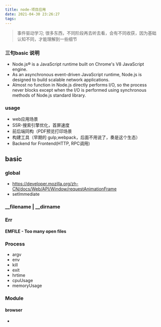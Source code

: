 ```yaml
---
title: node-项目应用
date: 2021-04-30 23:26:27
tags:
---
```


> 事件驱动学习; 很多东西，不同阶段再去听去看，会有不同收获，因为基础认知不同，才能理解到一些细节
### 三句basic 说明
- Node.js® is a JavaScript runtime built on Chrome's V8 JavaScript engine.
- As an asynchronous event-driven JavaScript runtime, Node.js is designed to build scalable network applications. 
- Almost no function in Node.js directly performs I/O, so the process never blocks except when the I/O is performed using synchronous methods of Node.js standard library. 

### usage
- web应用场景
- SSR-搜索引擎优化，首屏速度
- 前后端同构（PDF预览打印场景
- 构建工具（早期的 gulp,webpack，后面不用说了，奏是这个生态）
- Backend for Frontend(HTTP, RPC调用)
## basic

### global
- https://developer.mozilla.org/zh-CN/docs/Web/API/Window/requestAnimationFrame
- setImmediate

### __filename | __dirname
### Err
#### EMFILE - Too many open files

### Process
- argv
- env
- kill 
- exit
- hrtime
- cpuUsage
- memoryUsage

### Module
#### browser
- <script />
- 脚本加载顺序 
- 脚本之间逻辑调用，借助全局变量

#### commonJS
- 也影响了browser端


#### Doc
- http://nodejs.cn/api/process.html
#### Details
- process 对象是 EventEmitter 的实例
- doc
```
'beforeExit' 事件#
中英对照

新增于: v0.11.12
当 Node.js 清空其事件循环并且没有额外的工作要安排时，则会触发 'beforeExit' 事件。 通常情况下，当没有工作要调度时，Node.js 进程会退出，但是注册在 'beforeExit' 事件上的监听器可以进行异步的调用，从而使 Node.js 进程继续。

调用监听器回调函数时将 process.exitCode 的值作为唯一的参数传入。

对于导致显式终止的条件，例如调用 process.exit() 或未捕获的异常，则不会触发 'beforeExit' 事件。

'beforeExit' 不应用作 'exit' 事件的替代，除非打算安排额外的工作。

import process from 'process';

process.on('beforeExit', (code) => {
  console.log('Process beforeExit event with code: ', code);
});

process.on('exit', (code) => {
  console.log('Process exit event with code: ', code);
});

console.log('This message is displayed first.');

// 打印:
// This message is displayed first.
// Process beforeExit event with code: 0
// Process exit event with code: 0
```

```
'exit' 事件#
中英对照

新增于: v0.1.7
code <integer>
当 Node.js 进程由于以下任一原因即将退出时，则会触发 'exit' 事件：

process.exit() 方法被显式调用；
Node.js 事件循环不再需要执行任何额外的工作。
此时没有办法阻止事件循环的退出，一旦所有 'exit' 监听器都运行完毕，则 Node.js 进程将终止。

监听器回调函数使用 process.exitCode 属性指定的退出码或传给 process.exit() 方法的 exitCode 参数调用。

import process from 'process';

process.on('exit', (code) => {
  console.log(`About to exit with code: ${code}`);
});
监听器函数必须只执行同步的操作。 Node.js 进程将在调用 'exit' 事件监听器之后立即退出，从而使任何仍在事件循环中排队的其他工作被丢弃。 例如，在以下示例中，超时永远不会发生：

import process from 'process';

process.on('exit', (code) => {
  setTimeout(() => {
    console.log('This will not run');
  }, 0);
});
```
```
- SIGINT       P1990      Term    Interrupt from keyboard
- https://man7.org/linux/man-pages/man7/signal.7.html

信号事件#
中英对照

当 Node.js 进程收到信号时，则将触发信号事件。 有关标准 POSIX 信号名称（例如 'SIGINT'、'SIGHUP' 等）的列表，请参阅 signal(7)。

信号在 Worker 线程上不可用。

信号句柄将接收信号的名称（'SIGINT'、'SIGTERM' 等）作为第一个参数。

每个事件的名称将是信号的大写通用名称（例如 'SIGINT' 表示 SIGINT 信号）。

import process from 'process';

// 从标准输入开始读取，因此进程不会退出。
process.stdin.resume();

process.on('SIGINT', () => {
  console.log('Received SIGINT. Press Control-D to exit.');
});

// 使用单个函数处理多个信号
function handle(signal) {
  console.log(`Received ${signal}`);
}

process.on('SIGINT', handle);
process.on('SIGTERM', handle);
'SIGUSR1' 由 Node.js 预留以启动调试器。 可以安装监听器，但这样做可能会干扰调试器。
'SIGTERM' 和 'SIGINT' 在非 Windows 平台上具有默认的句柄，其在使用代码 128 + signal number 退出之前重置终端模式。 如果这些信号之一安装了监听器，则其默认行为将被删除（Node.js 将不再退出）。
'SIGPIPE' 默认情况下忽略。 它可以安装监听器。
'SIGHUP' 在 Windows 上是在关闭控制台窗口时生成，在其他平台上是在各种类似条件下生成。 参见 signal(7)。 它可以安装监听器，但是 Node.js 将在大约 10 秒后被 Windows 无条件地终止。 在非 Windows 平台上，SIGHUP 的默认行为是终止 Node.js，但一旦安装了监听器，则其默认行为将被删除。
'SIGTERM' Windows 上不支持，可以监听。
所有平台都支持来自终端的 'SIGINT'，通常可以使用 Ctrl+C 生成（但是这是可配置的）。 当启用终端原始模式并使用 Ctrl+C 时不会生成它。
'SIGBREAK' 在 Windows 上，当按下 Ctrl+Break 时会发送。 在非 Windows 平台上，它可以被监听，但无法发送或生成它。
'SIGWINCH' 当调整控制台大小时会发送。 在 Windows 上，这只会发生在当光标移动时写入控制台，或者当在原始模式下使用可读的终端时。
'SIGKILL' 不能安装监听器，它会无条件地终止所有平台上的 Node.js。
'SIGSTOP' 不能安装监听器。
'SIGBUS'、'SIGFPE'、'SIGSEGV' 和 'SIGILL'，当没有使用 kill(2) 人为引发时，本质上会使进程处于调用 JS 监听器不安全的状态。 这样做可能会导致进程停止响应。
0 可以发送来测试进程是否存在，如果进程存在则没影响，如果进程不存在则抛出错误。
Windows 不支持信号，因此没有等价的使用信号来终止，但 Node.js 提供了一些对 process.kill() 和 subprocess.kill() 的模拟：

发送 SIGINT、SIGTERM、和 SIGKILL 会导致目标进程无条件的终止，之后子进程会报告进程被信号终止。
发送信号 0 可以作为独立于平台的方式来测试进程是否存在。


```


## recommend
- https://zhuanlan.zhihu.com/p/101917567 - 语雀

### chalk
- https://www.npmjs.com/package/chalk
- 调试时候可以用，这样比较显眼

### 网关
- https://mp.weixin.qq.com/s/nWKCX1INkP7uKGONzW7CPg
- 大规模 Node.js 网关的架构设计与工程实践

### 服务间接口调用
- consul 测试环境 ip+端口号
- cluster IP + 80 线上环境
- 没有用域名做代理，当然会存在cluster ip更换的问题，不过相对稳定
- 

### windows 
系统属性里面的环境变量设置

## node - test框架推荐
- ava这个框架

## preventing-sql-injection-in-node-js
- https://stackoverflow.com/questions/15778572/preventing-sql-injection-in-node-js
- https://github.com/mysqljs/mysql#escaping-query-values


## problems - BFF

